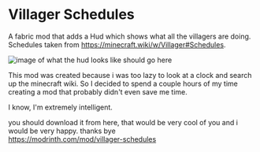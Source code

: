 # Villager Schedules 
A fabric mod that adds a Hud which shows what all the villagers are doing.
Schedules taken from https://minecraft.wiki/w/Villager#Schedules.

![image of what the hud looks like should go here](https://cdn-raw.modrinth.com/data/S5ZH1VsW/images/3193ab74376fe9e8f0026a80973c87cd223bb623.png)

This mod was created because i was too lazy to look at a clock and search up the minecraft wiki.
So I decided to spend a couple hours of my time creating a mod that probably didn't even save me time.

I know, I'm extremely intelligent.

you should download it from here, that would be very cool of you and i would be very happy. thanks bye   
https://modrinth.com/mod/villager-schedules
